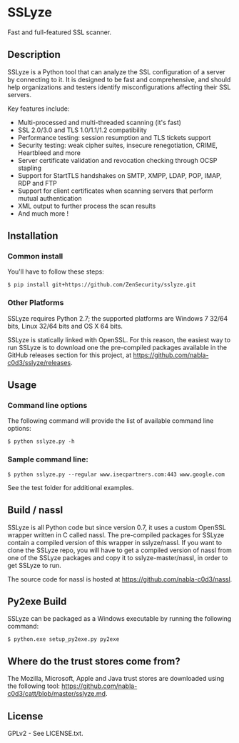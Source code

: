 SSLyze
======

Fast and full-featured SSL scanner.


Description
-----------

SSLyze is a Python tool that can analyze the SSL configuration of a server by
connecting to it. It is designed to be fast and comprehensive, and should help
organizations and testers identify misconfigurations affecting their SSL
servers.

Key features include:
* Multi-processed and multi-threaded scanning (it's fast)
* SSL 2.0/3.0 and TLS 1.0/1.1/1.2 compatibility
* Performance testing: session resumption and TLS tickets support
* Security testing: weak cipher suites, insecure renegotiation, CRIME, Heartbleed and more
* Server certificate validation and revocation checking through OCSP stapling
* Support for StartTLS handshakes on SMTP, XMPP, LDAP, POP, IMAP, RDP and FTP
* Support for client certificates when scanning servers that perform mutual authentication
* XML output to further process the scan results
* And much more !


Installation
------------

### Common install

You'll have to follow these steps:

    $ pip install git+https://github.com/ZenSecurity/sslyze.git


### Other Platforms

SSLyze requires Python 2.7; the supported platforms are Windows 7 32/64 bits,
Linux 32/64 bits and OS X 64 bits.

SSLyze is statically linked with OpenSSL. For this reason, the easiest
way to run SSLyze is to download one the pre-compiled packages available in
the GitHub releases section for this project, at
https://github.com/nabla-c0d3/sslyze/releases.


Usage
-----

### Command line options

The following command will provide the list of available command line options:

    $ python sslyze.py -h


### Sample command line:

    $ python sslyze.py --regular www.isecpartners.com:443 www.google.com

See the test folder for additional examples.


Build / nassl
-------------

SSLyze is all Python code but since version 0.7, it uses a custom OpenSSL
wrapper written in C called nassl. The pre-compiled packages for SSLyze
contain a compiled version of this wrapper in sslyze/nassl. If you want to
clone the SSLyze repo, you will have to get a compiled version of nassl from
one of the SSLyze packages and copy it to sslyze-master/nassl, in order to get
SSLyze to run.

The source code for nassl is hosted at https://github.com/nabla-c0d3/nassl.


Py2exe Build
------------

SSLyze can be packaged as a Windows executable by running the following command:

    $ python.exe setup_py2exe.py py2exe


Where do the trust stores come from?
------------------------------------

The Mozilla, Microsoft, Apple and Java trust stores are downloaded using the 
following tool: https://github.com/nabla-c0d3/catt/blob/master/sslyze.md.


License
--------

GPLv2 - See LICENSE.txt.
